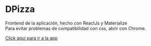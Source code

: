 DPizza
=======  
Frontend de la aplicación, hecho con ReactJs y Materialize   
Para evitar problemas de compatibilidad con css, abrir con Chrome.
  
[Click aquí para ir a la app](https://dpizza.herokuapp.com)
